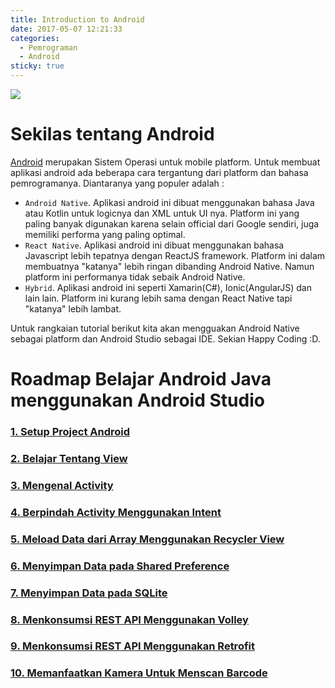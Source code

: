 ```yaml
---
title: Introduction to Android
date: 2017-05-07 12:21:33
categories:
  - Pemrograman
  - Android
sticky: true
---
```


![](/images/android.png)

# Sekilas tentang Android

[Android](https://developer.android.com/) merupakan Sistem Operasi untuk mobile platform. Untuk membuat aplikasi android ada beberapa cara tergantung dari platform dan bahasa pemrogramanya. Diantaranya yang populer adalah :

- `Android Native`. Aplikasi android ini dibuat menggunakan bahasa Java atau Kotlin untuk logicnya dan XML untuk UI nya. Platform ini yang paling banyak digunakan karena selain official dari Google sendiri, juga memiliki performa yang paling optimal.
- `React Native`. Aplikasi android ini dibuat menggunakan bahasa Javascript lebih tepatnya dengan ReactJS framework. Platform ini dalam membuatnya "katanya" lebih ringan dibanding Android Native. Namun platform ini performanya tidak sebaik Android Native.
- `Hybrid`. Aplikasi android ini seperti Xamarin(C#), Ionic(AngularJS) dan lain lain. Platform ini kurang lebih sama dengan React Native tapi "katanya" lebih lambat.

Untuk rangkaian tutorial berikut kita akan mengguakan Android Native sebagai platform dan Android Studio sebagai IDE. Sekian Happy Coding :D.

# Roadmap Belajar Android Java menggunakan Android Studio

### [1. Setup Project Android]()
### [2. Belajar Tentang View](http://ciazhar.github.io/2017/04/23/pemrograman/android/1-view/)
### [3. Mengenal Activity]()
### [4. Berpindah Activity Menggunakan Intent]()
### [5. Meload Data dari Array Menggunakan Recycler View]()
### [6. Menyimpan Data pada Shared Preference]()
### [7. Menyimpan Data pada SQLite]()
### [8. Menkonsumsi REST API Menggunakan Volley]()
### [9. Menkonsumsi REST API Menggunakan Retrofit]()
### [10. Memanfaatkan Kamera Untuk Menscan Barcode]()
